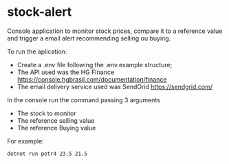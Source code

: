 # stock-alert

Console application to monitor stock prices, compare it to a reference value and trigger a email alert recommending selling ou buying.

To run the aplication:
- Create a .env file following the .env.example structure;
- The API used was the HG FInance https://console.hgbrasil.com/documentation/finance
- The email delivery service used was SendGrid https://sendgrid.com/

In the console run the command passing 3 arguments
- The stock to monitor
- The reference selling value
- The reference Buying value

For example:
```bash
dotnet run petr4 23.5 21.5
```
